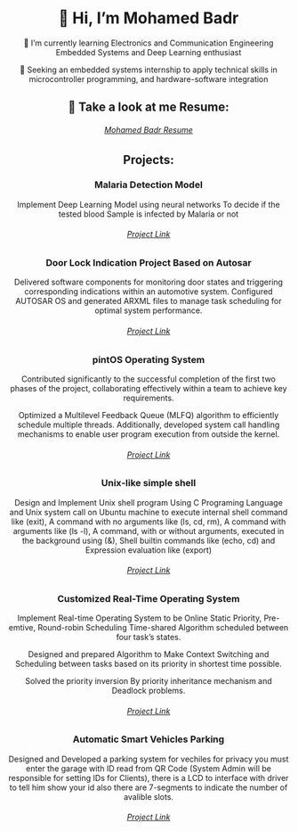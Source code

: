 <!---
- 👋 Hi, I’m MohamedBadr
- 👀 Embedded Systems and DeepLearning Learning enthusiast
- 🌱 I’m currently learning  Electronics and Communication Engineering 
- 💞️ Seeking an embedded systems internship to apply technical skills in microcontroller programming, and hardware-software integration
- 📫 How to reach me Gamil: badr89270@gmail.com
--->

<h1 align= "center"><b>👋 Hi, I’m Mohamed Badr </b></h1>


<p align="center">
📌 I’m currently learning  Electronics and Communication Engineering Embedded Systems and Deep Learning enthusiast 
</p>
<p align="center">
📌 Seeking an embedded systems internship to apply technical skills in microcontroller programming, and hardware-software integration
</p>
<div align="center">
<h2 >👀 Take a look at me Resume:  </h2>
<h6> <a  href="https://drive.google.com/file/d/1kbc_AkydubgkVp03D9_bmsTmxDigwcZH/view?usp=sharing ">Mohamed Badr Resume</a> </h6>
</div> 


<div align="center" >
   <h2> Projects: </h2>

   <div>
      <h3>Malaria Detection Model </h3>
      <p>
Implement Deep Learning Model using neural networks To decide if the tested blood Sample is infected by Malaria or not
      </p>
      <h6><a href= "https://github.com/MohamedBadr552002/DeepLearning_For_computerVision/tree/main/3_Malaria_Detection"> Project Link </a> </h6>
   </div>
 
  <div> 
    <h3> Door Lock Indication Project Based on Autosar </h3>
    <p> 
    Delivered software components for monitoring door states and triggering corresponding indications within an automotive system.
    Configured AUTOSAR OS and generated ARXML files to manage task scheduling for optimal system performance.
    </p>
    <h6><a href= "https://github.com/MohamedBadr552002/AutoSar/tree/main/Projects/AUTOSAR_Door_Lock_Project"> Project Link </a> </h6>
  </div>

<div>
 <h3> pintOS Operating System </h3>
 <p>
  Contributed significantly to the successful completion of the first two phases of the project, collaborating effectively within a team to achieve key requirements.
  
  Optimized a Multilevel Feedback Queue (MLFQ) algorithm to efficiently schedule multiple threads. Additionally, developed system call handling mechanisms to enable user program execution from outside the kernel.
 </p>
  <h6><a href= "https://github.com/MohamedBadr552002/pintOS"> Project Link </a> </h6>
</div>

<div>
 <h3> Unix‑like simple shell </h3>
 <p>
 Design and Implement Unix shell program Using C Programing Language and Unix system call on Ubuntu machine to execute internal shell command like (exit), A command with no arguments like (ls, cd, rm), A command with arguments like (ls -l), A command, with or without arguments, executed in the background using (&), Shell builtin commands like (echo, cd) and Expression evaluation like (export)
 </p>
 <h6><a href= "https://github.com/MohamedBadr552002/Unix-simple-shell"> Project Link </a> </h6>
</div>

<div>
   <h3> Customized Real-Time Operating System</h3>
   <p>
   Implement Real-time Operating System to be Online Static Priority, Pre-emtive, Round-robin Scheduling Time-shared Algorithm scheduled between four task’s states.
    
   Designed and prepared Algorithm to Make Context Switching and Scheduling between tasks based on its priority in shortest time possible.

   Solved the priority inversion By priority inheritance mechanism and Deadlock problems.
    
   </p>
   <h6><a href= "https://github.com/MohamedBadr552002/Embedded-Systems/tree/main/MY_OWN_RTOS"> Project Link </a> </h6>
</div>

<div>
  <h3> Automatic Smart Vehicles Parking  </h3>
  <p>
    Designed and Developed a parking system for vechiles for privacy you must enter the garage with ID read from QR Code (System Admin will be responsible for setting IDs for Clients), there is a LCD to interface with driver to tell him show your id also there are 7-segments to indicate the number of avalible slots. 
   
  </p>
  <h6><a href= "https://github.com/MohamedBadr552002/Embedded-Systems/tree/main/Projects/Secondterm"> Project Link </a> </h6>

 
</div>

  
</div>



 
<!---

**🌱 Currently working on:**

<code><a href="https://www.python.org/" target="_blank"><img height="50" src="https://www.vectorlogo.zone/logos/python/python-ar21.svg"></a></code>



**💬 Ask me about:**

<code><a href="https:///" target="_blank"><img height="50" src="https://www.vectorlogo.zone/logos/linux/linux-ar21.svg"></a></code>
<code><a href="https://www.python.org/" target="_blank"><img height="50" src="https://www.vectorlogo.zone/logos/python/python-ar21.svg"></a></code>


**🌱 Looking forward to learn:**

<code><a href="https://www.javascript.com/" target="_blank"><img height="50" src="https://www.vectorlogo.zone/logos/javascript/javascript-ar21.svg"></a></code>
<code><a href="https://reactjs.org/" target="_blank"><img height="50" src="https://www.vectorlogo.zone/logos/reactjs/reactjs-ar21.svg"></a></code>
<code><a href="https://cloud.google.com/" target="_blank"><img height="50" src="https://www.vectorlogo.zone/logos/google_cloud/google_cloud-ar21.svg"></a></code>

<div align="center">

**📫 Reach me at:**<br>

[![Linkedin: Mohit Patil](https://img.shields.io/badge/-Mohitp98-blue?style=flat-square&logo=Linkedin&logoColor=white&link=https://www.linkedin.com/in/Mohitp98/)](https://www.linkedin.com/in/mp98/)
<a href="https://instagram.com/_mohitp_" target="_blank"><img src="https://img.shields.io/badge/@_mohitp98_-%23E4405F.svg?&style=flat-square&logo=instagram&logoColor=white" alt="Instagram"></a>
[![Twitter: Mohit Patil](https://img.shields.io/twitter/follow/MP_1298?style=social)](https://twitter.com/MP_1298)
[![GitHub: Mohit Patil](https://img.shields.io/github/followers/Mohitp98?label=Mohitp98&style=social)](https://github.com/Mohitp98)

<div align="center">

![visitors](https://visitor-badge.glitch.me/badge?page_id=Mohitp98.visitor-badge)

</div>  


⭐️ From [Mohitp98](https://github.com/Mohitp98)

--->

<!---
MohamedBadr552002/MohamedBadr552002 is a ✨ special ✨ repository because its `README.md` (this file) appears on your GitHub profile.
You can click the Preview link to take a look at your changes.
--->
